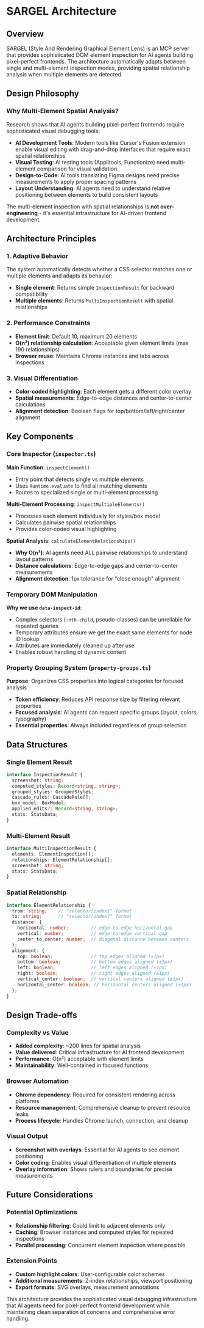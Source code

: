 # SARGEL Architecture

## Overview

SARGEL (Style And Rendering Graphical Element Lens) is an MCP server that provides sophisticated DOM element inspection for AI agents building pixel-perfect frontends. The architecture automatically adapts between single and multi-element inspection modes, providing spatial relationship analysis when multiple elements are detected.

## Design Philosophy

### Why Multi-Element Spatial Analysis?

Research shows that AI agents building pixel-perfect frontends require sophisticated visual debugging tools:

- **AI Development Tools**: Modern tools like Cursor's Fusion extension enable visual editing with drag-and-drop interfaces that require exact spatial relationships
- **Visual Testing**: AI testing tools (Applitools, Functionize) need multi-element comparison for visual validation
- **Design-to-Code**: AI tools translating Figma designs need precise measurements to apply proper spacing patterns
- **Layout Understanding**: AI agents need to understand relative positioning between elements to build consistent layouts

The multi-element inspection with spatial relationships is **not over-engineering** - it's essential infrastructure for AI-driven frontend development.

## Architecture Principles

### 1. Adaptive Behavior
The system automatically detects whether a CSS selector matches one or multiple elements and adapts its behavior:
- **Single element**: Returns simple `InspectionResult` for backward compatibility
- **Multiple elements**: Returns `MultiInspectionResult` with spatial relationships

### 2. Performance Constraints
- **Element limit**: Default 10, maximum 20 elements
- **O(n²) relationship calculation**: Acceptable given element limits (max 190 relationships)
- **Browser reuse**: Maintains Chrome instances and tabs across inspections

### 3. Visual Differentiation
- **Color-coded highlighting**: Each element gets a different color overlay
- **Spatial measurements**: Edge-to-edge distances and center-to-center calculations
- **Alignment detection**: Boolean flags for top/bottom/left/right/center alignment

## Key Components

### Core Inspector (`inspector.ts`)

**Main Function**: `inspectElement()`
- Entry point that detects single vs multiple elements
- Uses `Runtime.evaluate` to find all matching elements
- Routes to specialized single or multi-element processing

**Multi-Element Processing**: `inspectMultipleElements()`
- Processes each element individually for styles/box model
- Calculates pairwise spatial relationships
- Provides color-coded visual highlighting

**Spatial Analysis**: `calculateElementRelationships()`
- **Why O(n²)**: AI agents need ALL pairwise relationships to understand layout patterns
- **Distance calculations**: Edge-to-edge gaps and center-to-center measurements
- **Alignment detection**: 1px tolerance for "close enough" alignment

### Temporary DOM Manipulation

**Why we use `data-inspect-id`**:
- Complex selectors (`:nth-child`, pseudo-classes) can be unreliable for repeated queries
- Temporary attributes ensure we get the exact same elements for node ID lookup
- Attributes are immediately cleaned up after use
- Enables robust handling of dynamic content

### Property Grouping System (`property-groups.ts`)

**Purpose**: Organizes CSS properties into logical categories for focused analysis
- **Token efficiency**: Reduces API response size by filtering relevant properties
- **Focused analysis**: AI agents can request specific groups (layout, colors, typography)
- **Essential properties**: Always included regardless of group selection

## Data Structures

### Single Element Result
```typescript
interface InspectionResult {
  screenshot: string;
  computed_styles: Record<string, string>;
  grouped_styles: GroupedStyles;
  cascade_rules: CascadeRule[];
  box_model: BoxModel;
  applied_edits?: Record<string, string>;
  stats: StatsData;
}
```

### Multi-Element Result
```typescript
interface MultiInspectionResult {
  elements: ElementInspection[];
  relationships: ElementRelationship[];
  screenshot: string;
  stats: StatsData;
}
```

### Spatial Relationship
```typescript
interface ElementRelationship {
  from: string;    // "selector[index]" format
  to: string;      // "selector[index]" format
  distance: {
    horizontal: number;        // edge-to-edge horizontal gap
    vertical: number;          // edge-to-edge vertical gap
    center_to_center: number;  // diagonal distance between centers
  };
  alignment: {
    top: boolean;              // top edges aligned (±1px)
    bottom: boolean;           // bottom edges aligned (±1px)
    left: boolean;             // left edges aligned (±1px)
    right: boolean;            // right edges aligned (±1px)
    vertical_center: boolean;  // vertical centers aligned (±1px)
    horizontal_center: boolean; // horizontal centers aligned (±1px)
  };
}
```

## Design Trade-offs

### Complexity vs Value
- **Added complexity**: ~200 lines for spatial analysis
- **Value delivered**: Critical infrastructure for AI frontend development
- **Performance**: O(n²) acceptable with element limits
- **Maintainability**: Well-contained in focused functions

### Browser Automation
- **Chrome dependency**: Required for consistent rendering across platforms
- **Resource management**: Comprehensive cleanup to prevent resource leaks
- **Process lifecycle**: Handles Chrome launch, connection, and cleanup

### Visual Output
- **Screenshot with overlays**: Essential for AI agents to see element positioning
- **Color coding**: Enables visual differentiation of multiple elements
- **Overlay information**: Shows rulers and boundaries for precise measurements

## Future Considerations

### Potential Optimizations
- **Relationship filtering**: Could limit to adjacent elements only
- **Caching**: Browser instances and computed styles for repeated inspections
- **Parallel processing**: Concurrent element inspection where possible

### Extension Points
- **Custom highlight colors**: User-configurable color schemes
- **Additional measurements**: Z-index relationships, viewport positioning
- **Export formats**: SVG overlays, measurement annotations

This architecture provides the sophisticated visual debugging infrastructure that AI agents need for pixel-perfect frontend development while maintaining clean separation of concerns and comprehensive error handling.
